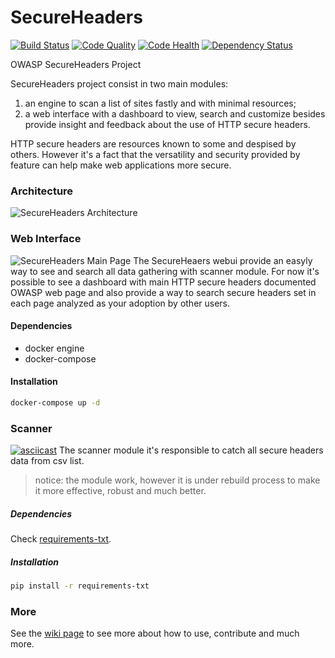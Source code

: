 # SecureHeaders  
[![Build Status](https://travis-ci.org/amenezes/secureheaders.svg?branch=master)](https://travis-ci.org/amenezes/secureheaders)
[![Code Quality](https://codeclimate.com/github/amenezes/headers/badges/gpa.svg)](https://codeclimate.com/github/amenezes/headers)
[![Code Health](https://landscape.io/github/amenezes/secureheaders/master/landscape.svg?style=flat)](https://landscape.io/github/amenezes/secureheaders/master)
[![Dependency Status](https://gemnasium.com/badges/github.com/amenezes/headers.svg)](https://gemnasium.com/github.com/amenezes/headers)


OWASP SecureHeaders Project  

SecureHeaders project consist in two main modules:
1. an engine to scan a list of sites fastly and with minimal resources;
2. a web interface with a dashboard to view, search and customize besides
provide insight and feedback about the use of HTTP secure headers.

HTTP secure headers are resources known to some and despised by others.
However it's a fact that the versatility and security provided by feature can
help make web applications more secure.

### Architecture

![SecureHeaders Architecture](https://dl.dropboxusercontent.com/u/6427240/oshp/secureheaders.png)

### Web Interface

![SecureHeaders Main Page](https://dl.dropboxusercontent.com/u/6427240/oshp/oshp_main.png)
The SecureHeaers webui provide an easyly way to see and search all data
gathering with scanner module. For now it's possible to see a dashboard
with main HTTP secure headers documented OWASP web page and also provide
a way to search secure headers set in each page analyzed as your adoption
by other users.

#### Dependencies  
- docker engine
- docker-compose

#### Installation
```bash
docker-compose up -d
```

### Scanner

[![asciicast](https://asciinema.org/a/ehee1olc3qys1wbdz1zqmiu84.png)](https://asciinema.org/a/ehee1olc3qys1wbdz1zqmiu84)
The scanner module it's responsible to catch all secure headers data from csv list.

> notice: the module work, however it is under rebuild process to make it more effective,
robust and much better.

##### Dependencies  

Check [requirements-txt](https://github.com/amenezes/headers/blob/master/requirements.txt).

##### Installation
```bash
pip install -r requirements-txt
```  

### More

See the [wiki page](https://github.com/amenezes/amenezes/wiki) to see more
about how to use, contribute and much more.
